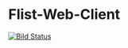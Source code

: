# Flist-Web-Client
[![Bild Status](https://travis-ci.org/Cheglader/Flist-Web-Client.svg?branch=master)](https://travis-ci.org/Cheglader/Flist-Web-Client)

